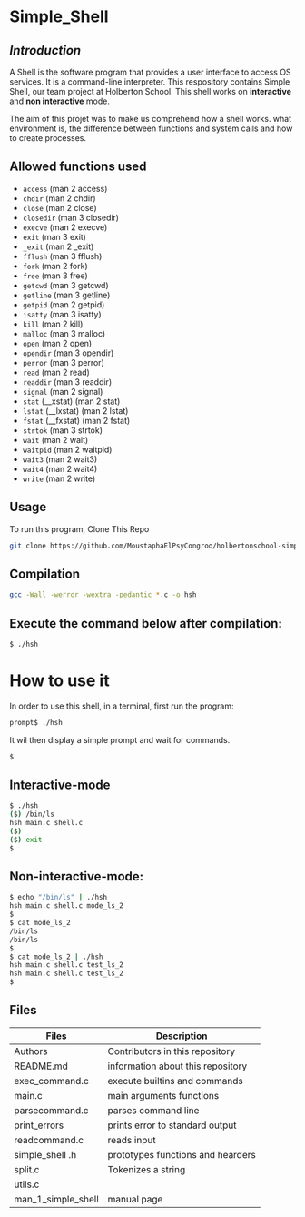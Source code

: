 # Simple_Shell

## _Introduction_

A Shell is the software program that provides a user interface to access OS services. It is a command-line interpreter. This respository contains Simple Shell, our team project at Holberton School. This shell works on **interactive** and **non interactive** mode.

The aim of this projet was to make us comprehend how a shell works. what environment is, the difference between functions and system calls and how to create processes.

## Allowed functions used

*   `access` (man 2 access)
*   `chdir` (man 2 chdir)
*   `close` (man 2 close)
*   `closedir` (man 3 closedir)
*   `execve` (man 2 execve)
*   `exit` (man 3 exit)
*   `_exit` (man 2 _exit)
*   `fflush` (man 3 fflush)
*   `fork` (man 2 fork)
*   `free` (man 3 free)
*   `getcwd` (man 3 getcwd)
*   `getline` (man 3 getline)
*   `getpid` (man 2 getpid)
*   `isatty` (man 3 isatty)
*   `kill` (man 2 kill)
*   `malloc` (man 3 malloc)
*   `open` (man 2 open)
*   `opendir` (man 3 opendir)
*   `perror` (man 3 perror)
*   `read` (man 2 read)
*   `readdir` (man 3 readdir)
*   `signal` (man 2 signal)
*   `stat` (__xstat) (man 2 stat)
*   `lstat` (__lxstat) (man 2 lstat)
*   `fstat` (__fxstat) (man 2 fstat)
*   `strtok` (man 3 strtok)
*   `wait` (man 2 wait)
*   `waitpid` (man 2 waitpid)
*   `wait3` (man 2 wait3)
*   `wait4` (man 2 wait4)
*   `write` (man 2 write)


## Usage
To run this program,
Clone This Repo

```sh
git clone https://github.com/MoustaphaElPsyCongroo/holbertonschool-simple_shell.git
```
## Compilation

```sh
gcc -Wall -werror -wextra -pedantic *.c -o hsh
```

## Execute the command below after compilation:

```sh
$ ./hsh
```
# How to use it 
In order to use this shell, in a terminal, first run the program:
```sh
prompt$ ./hsh
```
It wil then display a simple prompt and wait for commands.
```sh
$
```

## Interactive-mode

```sh
$ ./hsh
($) /bin/ls
hsh main.c shell.c
($)
($) exit
$
```
## Non-interactive-mode:

```sh
$ echo "/bin/ls" | ./hsh
hsh main.c shell.c mode_ls_2
$
$ cat mode_ls_2
/bin/ls
/bin/ls
$
$ cat mode_ls_2 | ./hsh
hsh main.c shell.c test_ls_2
hsh main.c shell.c test_ls_2
$
```
## Files
| Files | Description |
| ----- | ----------- |
| Authors |Contributors in this repository |
| README.md | information about this repository |
| exec_command.c| execute builtins and commands |
| main.c | main arguments functions |
| parsecommand.c | parses command line |
| print_errors | prints error to standard output |
| readcommand.c | reads input
| simple_shell .h | prototypes functions and hearders |
| split.c | Tokenizes a string |
|utils.c | 
|man_1_simple_shell | manual page |
